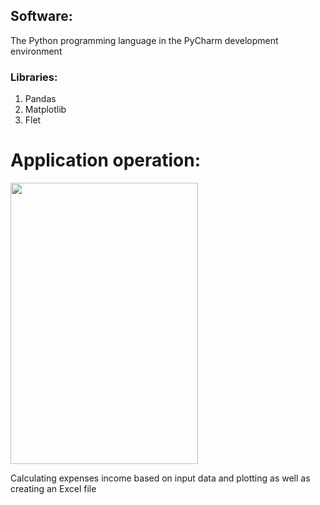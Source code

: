 ## Software:

The Python programming language in the 
PyCharm development environment

### Libraries:
  1. Pandas
  2. Matplotlib
  3. Flet

# Application operation:

<img src="https://github.com/Vanya737/Finance/assets/144817452/64ff161b-715c-43f9-81f5-db83b273b6f5" width="300" height="450">



Calculating expenses income based on input data and 
plotting as well as creating an Excel file
